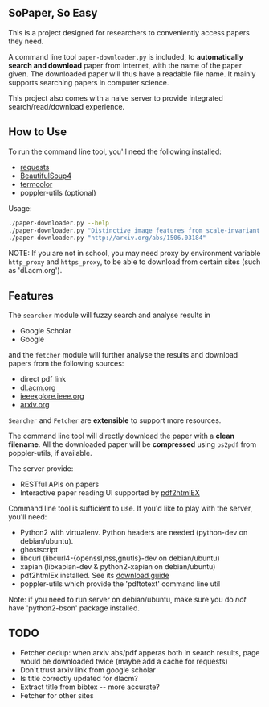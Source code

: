 ## SoPaper, So Easy
This is a project designed for researchers to conveniently access papers they need.

A command line tool ``paper-downloader.py`` is included, to __automatically search and download__ paper
from Internet, with the name of the paper given.
The downloaded paper will thus have a readable file name.
It mainly supports searching papers in computer science.

This project also comes with a naive server to provide integrated search/read/download experience.

## How to Use
To run the command line tool, you'll need the following installed:
* [requests](http://docs.python-requests.org/en/latest/)
* [BeautifulSoup4](http://www.crummy.com/software/BeautifulSoup/bs4/doc/)
* [termcolor](https://pypi.python.org/pypi/termcolor)
* poppler-utils (optional)

Usage:
```bash
./paper-downloader.py --help
./paper-downloader.py "Distinctive image features from scale-invariant keypoints"
./paper-downloader.py "http://arxiv.org/abs/1506.03184"
```
NOTE: If you are not in school, you may need proxy by environment variable `http_proxy` and `https_proxy`,
to be able to download from certain sites (such as 'dl.acm.org').

## Features
The ``searcher`` module will fuzzy search and analyse results in
* Google Scholar
* Google

and the ``fetcher`` module will further analyse the results and download papers from the following sources:
* direct pdf link
* [dl.acm.org](http://dl.acm.org/)
* [ieeexplore.ieee.org](http://ieeexplore.ieee.org)
* [arxiv.org](http://arxiv.org)

``Searcher`` and ``Fetcher`` are __extensible__ to support more resources.

The command line tool will directly download the paper with a __clean filename__.
All the downloaded paper will be __compressed__ using `ps2pdf` from poppler-utils, if available.

The server provide:
* RESTful APIs on papers
* Interactive paper reading UI supported by [pdf2htmlEX](https://github.com/coolwanglu/pdf2htmlEX)

Command line tool is sufficient to use. If you'd like to play with the server, you'll need:
* Python2 with virtualenv. Python headers are needed (python-dev on debian/ubuntu).
* ghostscript
* libcurl (libcurl4-{openssl,nss,gnutls}-dev on debian/ubuntu)
* xapian (libxapian-dev & python2-xapian on debian/ubuntu)
* pdf2htmlEx installed. See its [download guide](https://github.com/coolwanglu/pdf2htmlEX/wiki/Download)
* poppler-utils which provide the 'pdftotext' command line util

Note: if you need to run server on debian/ubuntu, make sure you do *not* have 'python2-bson' package installed.

## TODO
* Fetcher dedup: when arxiv abs/pdf apperas both in search results, page would be downloaded twice (maybe add a cache for requests)
* Don't trust arxiv link from google scholar
* Is title correctly updated for dlacm?
* Extract title from bibtex -- more accurate?
* Fetcher for other sites
